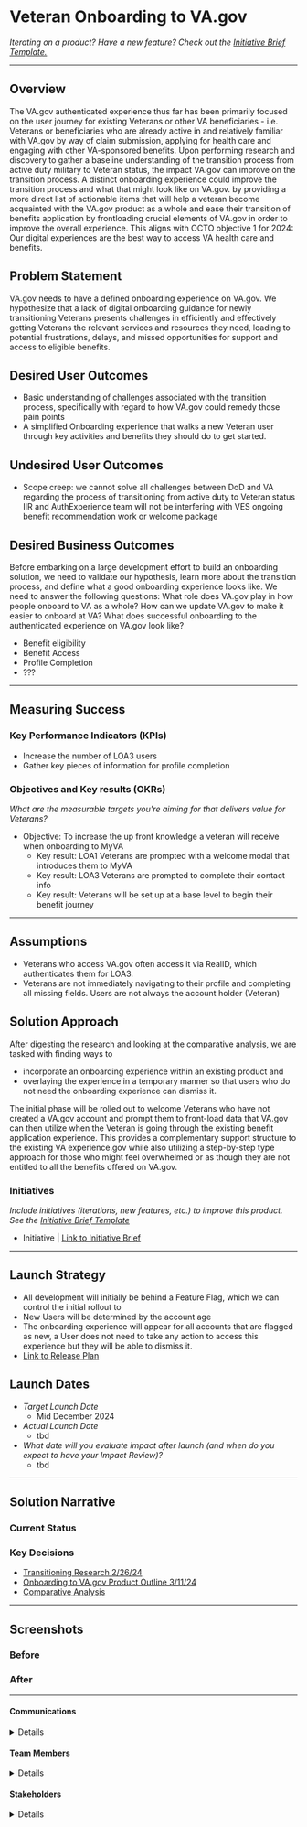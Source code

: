 
# Veteran Onboarding to VA.gov
*Iterating on a product? Have a new feature? Check out the [Initiative Brief Template.](https://bit.ly/initiative-brief-template)*

---

## Overview
The VA.gov authenticated experience thus far has been primarily focused on the user journey for existing Veterans or other VA beneficiaries - i.e. Veterans or beneficiaries who are already active in and relatively familiar with VA.gov by way of claim submission, applying for health care and engaging with other VA-sponsored benefits. Upon performing research and discovery to gather a baseline understanding of the transition process from active duty military to Veteran status, the impact VA.gov can improve on the transition process. A distinct onboarding experience could improve the transition process and what that might look like on VA.gov. by providing a more direct list of actionable items that will help a veteran become acquainted with the VA.gov product as a whole and ease their transition of benefits application by frontloading crucial elements of VA.gov in order to improve the overall experience. 
This aligns with OCTO objective 1 for 2024: Our digital experiences are the best way to access VA health care and benefits.

## Problem Statement
VA.gov needs to have a defined onboarding experience on VA.gov. We hypothesize that a lack of digital onboarding guidance for newly transitioning Veterans presents challenges in efficiently and effectively getting Veterans the relevant services and resources they need, leading to potential frustrations, delays, and missed opportunities for support and access to eligible benefits.

## Desired User Outcomes

- Basic understanding of challenges associated with the transition process, specifically with regard to how VA.gov could remedy those pain points
- A simplified Onboarding experience that walks a new Veteran user through key activities and benefits they should do to get started.

## Undesired User Outcomes
- Scope creep: we cannot solve all challenges between DoD and VA regarding the process of transitioning from active duty to Veteran status
IIR and AuthExperience team will not be interfering with VES ongoing benefit recommendation work or welcome package

## Desired Business Outcomes

Before embarking on a large development effort to build an onboarding solution, we need to validate our hypothesis, learn more about the transition process, and define what a good onboarding experience looks like.
We need to answer the following questions:
What role does VA.gov play in how people onboard to VA as a whole?
How can we update VA.gov to make it easier to onboard at VA?
What does successful onboarding to the authenticated experience on VA.gov look like?
- Benefit eligibility
- Benefit Access
- Profile Completion
- ???

---
## Measuring Success


### Key Performance Indicators (KPIs)
- Increase the number of LOA3 users
- Gather key pieces of information for profile completion 


### Objectives and Key results (OKRs)
_What are the measurable targets you're aiming for that delivers value for Veterans?_

- Objective: To increase the up front knowledge a veteran will receive when onboarding to MyVA
  - Key result: LOA1 Veterans are prompted with a welcome modal that introduces them to MyVA
  - Key result: LOA3 Veterans are prompted to complete their contact info
  - Key result: Veterans will be set up at a base level to begin their benefit journey


---

## Assumptions
- Veterans who access VA.gov often access it via RealID, which authenticates them for LOA3.
- Veterans are not immediately navigating to their profile and completing all missing fields.
Users are not always the account holder (Veteran) 


## Solution Approach
After digesting the research and looking at the comparative analysis, we are tasked with finding ways to 
- incorporate an onboarding experience within an existing product and 
- overlaying the experience in a temporary manner so that users who do not need the onboarding experience can dismiss it. 

The initial phase will be rolled out to welcome Veterans who have not created a VA.gov account and prompt them to front-load data that VA.gov can then utilize when the Veteran is going through the existing benefit application experience. This provides a complementary support structure to the existing VA experience.gov while also utilizing a step-by-step type approach for those who might feel overwhelmed or as though they are not entitled to all the benefits offered on VA.gov.

### Initiatives
*Include initiatives (iterations, new features, etc.) to improve this product. See the [Initiative Brief Template](https://github.com/department-of-veterans-affairs/va.gov-team/blob/master/teams/vsa/product/initiative-brief-template.md)*

- Initiative | [Link to Initiative Brief](#)

--- 

## Launch Strategy
- All development will initially be behind a Feature Flag, which we can control the initial rollout to
- New Users will be determined by the account age
- The onboarding experience will appear for all accounts that are flagged as new, a User does not need to take any action to access this experience but they will be able to dismiss it.
- [Link to Release Plan](https://github.com/department-of-veterans-affairs/va.gov-team/blob/master/platform/product-management/release-plan-template.md)

## Launch Dates
- *Target Launch Date*
  - Mid December 2024
- *Actual Launch Date* 
  - tbd
- *What date will you evaluate impact after launch (and when do you expect to have your Impact Review)?*
  - tbd

---

## Solution Narrative

### Current Status

### Key Decisions
- [Transitioning Research 2/26/24](https://github.com/department-of-veterans-affairs/va.gov-team/blob/master/products/identity-personalization/onboarding/discovery-research/research-review.md)
- [Onboarding to VA.gov Product Outline 3/11/24](https://github.com/department-of-veterans-affairs/va.gov-team/tree/master/products/identity-personalization/onboarding)
- [Comparative Analysis ](https://github.com/department-of-veterans-affairs/va.gov-team/blob/master/products/identity-personalization/onboarding/discovery-research/comparative-analysis.md)
---
   
## Screenshots

### Before

### After

---

#### Communications

<details>

- Team Name: Iterate Innovate & Run
- GitHub Label: Veteran Onboarding
- Slack channel: [#iir-product-teams-public](https://dsva.slack.com/archives/C05RJS5DANT) 
			
</details>

#### Team Members

<details>
 
 - DEPO Lead: Jeff Barnes
 - PM: Mike King, Oddball
 - Engineering: Adam King, Oddball;
                Nick Sayre, AdHoc;
                John Rodriguez, AdHoc
 - Research/Design: Raquel Eisele, AdHoc
 
</details>


#### Stakeholders

<details>
 
-   VES
-   VA mobile team
-   VHA and health modernization teams (MHV on VA.gov)
 
 
</details>
